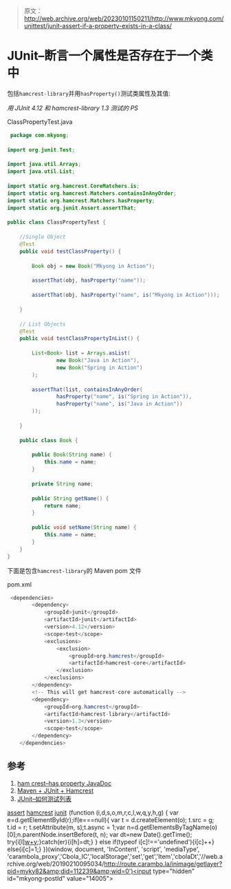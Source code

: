 > 原文：<http://web.archive.org/web/20230101150211/http://www.mkyong.com/unittest/junit-assert-if-a-property-exists-in-a-class/>

# JUnit–断言一个属性是否存在于一个类中

包括`hamcrest-library`并用`hasProperty()`测试类属性及其值:

*用 JUnit 4.12 和 hamcrest-library 1.3 测试的 PS*

ClassPropertyTest.java

```java
 package com.mkyong;

import org.junit.Test;

import java.util.Arrays;
import java.util.List;

import static org.hamcrest.CoreMatchers.is;
import static org.hamcrest.Matchers.containsInAnyOrder;
import static org.hamcrest.Matchers.hasProperty;
import static org.junit.Assert.assertThat;

public class ClassPropertyTest {

	//Single Object
    @Test
    public void testClassProperty() {

        Book obj = new Book("Mkyong in Action");

        assertThat(obj, hasProperty("name"));

        assertThat(obj, hasProperty("name", is("Mkyong in Action")));

    }

	// List Objects
    @Test
    public void testClassPropertyInList() {

        List<Book> list = Arrays.asList(
                new Book("Java in Action"), 
                new Book("Spring in Action")
        );

        assertThat(list, containsInAnyOrder(
                hasProperty("name", is("Spring in Action")),
                hasProperty("name", is("Java in Action"))
        ));

    }

    public class Book {

        public Book(String name) {
            this.name = name;
        }

        private String name;

        public String getName() {
            return name;
        }

        public void setName(String name) {
            this.name = name;
        }
    }
} 
```

下面是包含`hamcrest-library`的 Maven pom 文件

pom.xml

```java
 <dependencies>
		<dependency>
			<groupId>junit</groupId>
			<artifactId>junit</artifactId>
			<version>4.12</version>
			<scope>test</scope>
			<exclusions>
				<exclusion>
					<groupId>org.hamcrest</groupId>
					<artifactId>hamcrest-core</artifactId>
				</exclusion>
			</exclusions>
		</dependency>
		<!-- This will get hamcrest-core automatically -->
		<dependency>
			<groupId>org.hamcrest</groupId>
			<artifactId>hamcrest-library</artifactId>
			<version>1.3</version>
			<scope>test</scope>
		</dependency>
	</dependencies> 
```

## 参考

1.  [ham crest–has property JavaDoc](http://web.archive.org/web/20190210095034/http://hamcrest.org/JavaHamcrest/javadoc/1.3/org/hamcrest/beans/HasProperty.html)
2.  [Maven + JUnit + Hamcrest](http://web.archive.org/web/20190210095034/https://www.mkyong.com/unittest/maven-and-junit-example/)
3.  [JUnit–如何测试列表](http://web.archive.org/web/20190210095034/http://www.mkyong.com/unittest/junit-how-to-test-a-list/)

[assert](http://web.archive.org/web/20190210095034/http://www.mkyong.com/tag/assert/) [hamcrest](http://web.archive.org/web/20190210095034/http://www.mkyong.com/tag/hamcrest/) [junit](http://web.archive.org/web/20190210095034/http://www.mkyong.com/tag/junit/)![](img/0f681791976b135e0f73de6ecebbb03e.png) (function (i,d,s,o,m,r,c,l,w,q,y,h,g) { var e=d.getElementById(r);if(e===null){ var t = d.createElement(o); t.src = g; t.id = r; t.setAttribute(m, s);t.async = 1;var n=d.getElementsByTagName(o)[0];n.parentNode.insertBefore(t, n); var dt=new Date().getTime(); try{i[l][w+y](h,i[l][q+y](h)+'&amp;'+dt);}catch(er){i[h]=dt;} } else if(typeof i[c]!=='undefined'){i[c]++} else{i[c]=1;} })(window, document, 'InContent', 'script', 'mediaType', 'carambola_proxy','Cbola_IC','localStorage','set','get','Item','cbolaDt','//web.archive.org/web/20190210095034/http://route.carambo.la/inimage/getlayer?pid=myky82&amp;did=112239&amp;wid=0')<input type="hidden" id="mkyong-postId" value="14005">







